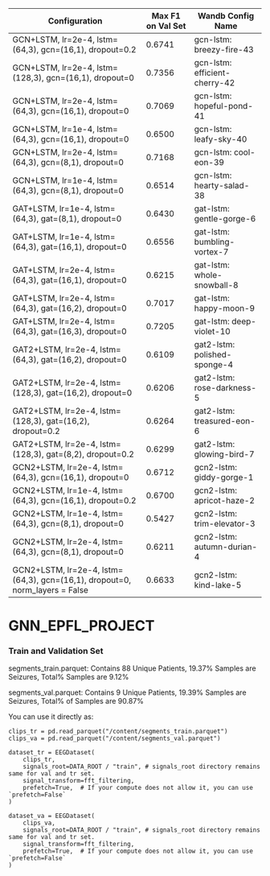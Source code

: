 | Configuration  | Max F1 on Val Set | Wandb Config Name |
| ------------- | ------------- | ------------- | 
| GCN+LSTM, lr=2e-4, lstm=(64,3), gcn=(16,1), dropout=0.2   | 0.6741 |gcn-lstm: breezy-fire-43  | 
| GCN+LSTM, lr=2e-4, lstm=(128,3), gcn=(16,1), dropout=0  | 0.7356 |gcn-lstm: efficient-cherry-42 | 
| GCN+LSTM, lr=2e-4, lstm=(64,3), gcn=(16,1), dropout=0  | 0.7069 |gcn-lstm: hopeful-pond-41 | 
| GCN+LSTM, lr=1e-4, lstm=(64,3), gcn=(16,1), dropout=0 | 0.6500 |gcn-lstm: leafy-sky-40  | 
| GCN+LSTM, lr=2e-4, lstm=(64,3), gcn=(8,1), dropout=0  | 0.7168 |gcn-lstm: cool-eon-39 | 
| GCN+LSTM, lr=1e-4, lstm=(64,3), gcn=(8,1), dropout=0  | 0.6514 |gcn-lstm: hearty-salad-38 | 
| GAT+LSTM, lr=1e-4, lstm=(64,3), gat=(8,1), dropout=0  | 0.6430 |gat-lstm: gentle-gorge-6 | 
| GAT+LSTM, lr=1e-4, lstm=(64,3), gat=(16,1), dropout=0  | 0.6556 |gat-lstm: bumbling-vortex-7 | 
| GAT+LSTM, lr=2e-4, lstm=(64,3), gat=(16,1), dropout=0  | 0.6215 |gat-lstm: whole-snowball-8 | 
| GAT+LSTM, lr=2e-4, lstm=(64,3), gat=(16,2), dropout=0  | 0.7017 |gat-lstm: happy-moon-9 | 
| GAT+LSTM, lr=2e-4, lstm=(64,3), gat=(16,3), dropout=0  | 0.7205 |gat-lstm: deep-violet-10 | 
| GAT2+LSTM, lr=2e-4, lstm=(64,3), gat=(16,2), dropout=0  | 0.6109 |gat2-lstm: polished-sponge-4 | 
| GAT2+LSTM, lr=2e-4, lstm=(128,3), gat=(16,2), dropout=0  | 0.6206 |gat2-lstm: rose-darkness-5 | 
| GAT2+LSTM, lr=2e-4, lstm=(128,3), gat=(16,2), dropout=0.2  | 0.6264 |gat2-lstm: treasured-eon-6 | 
| GAT2+LSTM, lr=2e-4, lstm=(128,3), gat=(8,2), dropout=0.2  | 0.6299 |gat2-lstm: glowing-bird-7 | 
| GCN2+LSTM, lr=2e-4, lstm=(64,3), gcn=(16,1), dropout=0  | 0.6712 |gcn2-lstm: giddy-gorge-1 |
| GCN2+LSTM, lr=1e-4, lstm=(64,3), gcn=(16,1), dropout=0.2  | 0.6700 |gcn2-lstm: apricot-haze-2 |
| GCN2+LSTM, lr=1e-4, lstm=(64,3), gcn=(8,1), dropout=0  | 0.5427 |gcn2-lstm: trim-elevator-3 |
| GCN2+LSTM, lr=2e-4, lstm=(64,3), gcn=(8,1), dropout=0  | 0.6211 |gcn2-lstm: autumn-durian-4 |
| GCN2+LSTM, lr=2e-4, lstm=(64,3), gcn=(16,1), dropout=0, norm_layers = False  | 0.6633 |gcn2-lstm: kind-lake-5 |



# GNN_EPFL_PROJECT

### Train and Validation Set
segments_train.parquet: Contains 88 Unique Patients, 19.37% Samples are Seizures, Total% Samples are 9.12%

segments_val.parquet: Contains 9 Unique Patients, 19.39% Samples are Seizures, Total% of Samples are 90.87%

You can use it directly as:

```
clips_tr = pd.read_parquet("/content/segments_train.parquet")
clips_va = pd.read_parquet("/content/segments_val.parquet")

dataset_tr = EEGDataset(
    clips_tr,
    signals_root=DATA_ROOT / "train", # signals_root directory remains same for val and tr set.
    signal_transform=fft_filtering,
    prefetch=True,  # If your compute does not allow it, you can use `prefetch=False`
)

dataset_va = EEGDataset(
    clips_va,
    signals_root=DATA_ROOT / "train", # signals_root directory remains same for val and tr set.
    signal_transform=fft_filtering,
    prefetch=True,  # If your compute does not allow it, you can use `prefetch=False`
)
```
